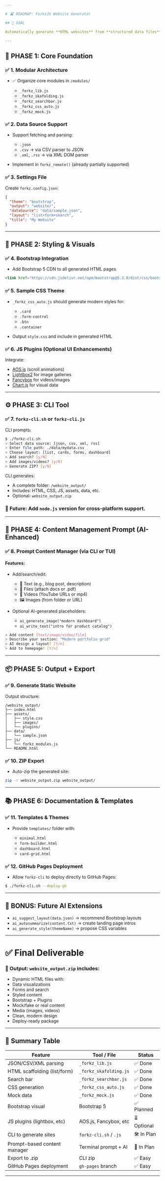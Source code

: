 ```yaml
---

# 🛣️ ROADMAP: ForkzJS Website Generator

## 🚀 GOAL

Automatically generate **HTML websites** from **structured data files** (`.json`, `.csv`, `.xml`, `.rss`) using `forkzjs`, Bootstrap, JS plugins, and CLI prompts — with built-in content scaffolding, search, media integration, and export to `.zip`.

---
```


## 🧱 PHASE 1: Core Foundation

### ✅ 1. Modular Architecture

* ✅ Organize core modules in `/modules/`

  * `_forkz_lib.js`
  * `_forkz_skafolding.js`
  * `_forkz_searchbar.js`
  * `_forkz_css_auto.js`
  * `_forkz_mock.js`

### ✅ 2. Data Source Support

* Support fetching and parsing:

  * `.json`
  * `.csv` → via CSV parser to JSON
  * `.xml`, `.rss` → via XML DOM parser
* Implement in `forkz_remote()` (already partially supported)

### ✅ 3. Settings File

Create `forkz.config.json`:

```json
{
  "theme": "bootstrap",
  "output": "website/",
  "dataSource": "data/sample.json",
  "layout": "list+form+search",
  "title": "My Website"
}
```

---

## 🎨 PHASE 2: Styling & Visuals

### ✅ 4. Bootstrap Integration

* Add Bootstrap 5 CDN to all generated HTML pages

```html
<link href="https://cdn.jsdelivr.net/npm/bootstrap@5.3.0/dist/css/bootstrap.min.css" rel="stylesheet">
```

### ✅ 5. Sample CSS Theme

* `_forkz_css_auto.js` should generate modern styles for:

  * `.card`
  * `.form-control`
  * `.btn`
  * `.container`
* Output `style.css` and include in generated HTML

### ✅ 6. JS Plugins (Optional UI Enhancements)

Integrate:

* [AOS.js](https://michalsnik.github.io/aos/) (scroll animations)
* [Lightbox2](https://lokeshdhakar.com/projects/lightbox2/) for image galleries
* [Fancybox](https://fancyapps.com/) for videos/images
* [Chart.js](https://www.chartjs.org/) for visual data

---

## ⚙️ PHASE 3: CLI Tool

### ✅ 7. `forkz-cli.sh` or `forkz-cli.js`

CLI prompts:

```bash
$ ./forkz-cli.sh
> Select data source: [json, csv, xml, rss]
> Enter file path: ./data/mydata.csv
> Choose layout: [list, cards, forms, dashboard]
> Add search? [y/N]
> Add images/videos? [y/N]
> Generate ZIP? [y/N]
```

CLI generates:

* A complete folder: `/website_output/`
* Includes: HTML, CSS, JS, assets, data, etc.
* Optional: `website_output.zip`

### 🧠 Future: Add `node.js` version for cross-platform support.

---

## 🧩 PHASE 4: Content Management Prompt (AI-Enhanced)

### ✅ 8. Prompt Content Manager (via CLI or TUI)

#### Features:

* Add/search/edit:

  * 📝 Text (e.g., blog post, description)
  * 📁 Files (attach docs or .pdf)
  * 🎥 Videos (YouTube URLs or mp4)
  * 🖼️ Images (from folder or URL)
* Optional AI-generated placeholders:

  * `ai_generate_image("modern dashboard")`
  * `ai_write_text("intro for product catalog")`

```bash
> Add content [text/image/video/file]
> Describe your section: "Modern portfolio grid"
> AI design a layout? [Y/n]
> Add to homepage? [Y/n]
```

---

## 📦 PHASE 5: Output + Export

### ✅ 9. Generate Static Website

Output structure:

```
/website_output/
├── index.html
├── assets/
│   ├── style.css
│   ├── images/
│   └── plugins/
├── data/
│   └── sample.json
├── js/
│   └── forkz_modules.js
└── README.html
```

### ✅ 10. ZIP Export

* Auto-zip the generated site:

```bash
zip -r website_output.zip website_output/
```

---

## 📚 PHASE 6: Documentation & Templates

### ✅ 11. Templates & Themes

* Provide `templates/` folder with:

  * `minimal.html`
  * `form-builder.html`
  * `dashboard.html`
  * `card-grid.html`

### ✅ 12. GitHub Pages Deployment

* Allow `forkz-cli` to deploy directly to GitHub Pages:

```bash
$ ./forkz-cli.sh --deploy-gh
```

---

## 🧠 BONUS: Future AI Extensions

* `ai_suggest_layout(data.json)` → recommend Bootstrap layouts
* `ai_autosummarize(content.txt)` → create landing page intros
* `ai_generate_style(themeName)` → propose CSS variables

---

# ✅ Final Deliverable

### 📁 Output: `website_output.zip` includes:

* Dynamic HTML files with:
* Data visualizations
* Forms and search
* Styled content
* Bootstrap + Plugins
* Mock/fake or real content
* Media (images, videos)
* Clean, modern design
* Deploy-ready package

---

## 📌 Summary Table

| Feature                      | Tool / File            | Status      |
| ---------------------------- | ---------------------- | ----------- |
| JSON/CSV/XML parsing         | `_forkz_lib.js`        | ✅ Done      |
| HTML scaffolding (list/form) | `_forkz_skafolding.js` | ✅ Done      |
| Search bar                   | `_forkz_searchbar.js`  | ✅ Done      |
| CSS generation               | `_forkz_css_auto.js`   | ✅ Done      |
| Mock data                    | `_forkz_mock.js`       | ✅ Done      |
| Bootstrap visual             | Bootstrap 5            | ✅ Planned   |
| JS plugins (lightbox, etc)   | AOS.js, Fancybox, etc  | ⏳ Optional  |
| CLI to generate sites        | `forkz-cli.sh` / `.js` | 🛠️ In Plan |
| Prompt-based content manager | Terminal prompt + AI   | 🧠 In Plan  |
| Export to .zip               | CLI zip                | ✅ Easy      |
| GitHub Pages deployment      | `gh-pages` branch      | ✅ Easy      |

---

